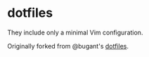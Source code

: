 # dotfiles

They include only a minimal Vim configuration.

Originally forked from @bugant's [dotfiles](https://github.com/bugant/dotfiles).
